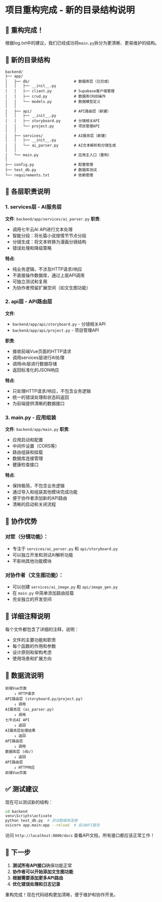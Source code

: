 # 项目重构完成 - 新的目录结构说明

## 🎉 重构完成！

根据log.txt中的建议，我们已经成功将`main.py`拆分为更清晰、更易维护的结构。

## 📁 新的目录结构

```
backend/
├── app/
│   ├── db/                    # 数据库层（已完成）
│   │   ├── __init__.py
│   │   ├── client.py          # Supabase客户端管理
│   │   ├── crud.py            # 数据库CRUD操作
│   │   └── models.py          # 数据模型定义
│   │
│   ├── api/                   # API路由层（新建）
│   │   ├── __init__.py
│   │   ├── storyboard.py      # 分镜相关API
│   │   └── project.py         # 项目管理API
│   │
│   ├── services/              # AI服务层（新建）
│   │   ├── __init__.py
│   │   └── ai_parser.py       # AI文本解析和分镜生成
│   │
│   └── main.py                # 应用主入口（重构）
│
├── config.py                  # 配置管理
├── test_db.py                 # 数据库测试
└── requirements.txt           # 依赖管理
```

## 🔧 各层职责说明

### 1. **services层** - AI服务层
**文件**: `backend/app/services/ai_parser.py`
**职责**:
- 调用七牛云AI API进行文本处理
- 智能分段：将长篇小说按情节节点分段
- 分镜生成：将文本转换为漫画分镜结构
- 错误处理和降级策略

**特点**:
- 纯业务逻辑，不涉及HTTP请求/响应
- 不直接操作数据库，通过上层API调用
- 可独立测试和复用
- 为协作者预留扩展空间（如文生图功能）

### 2. **api层** - API路由层
**文件**: 
- `backend/app/api/storyboard.py` - 分镜相关API
- `backend/app/api/project.py` - 项目管理API

**职责**:
- 接收前端Vue页面的HTTP请求
- 调用services层进行AI处理
- 调用db层进行数据存储
- 返回标准化的JSON响应

**特点**:
- 只处理HTTP请求/响应，不包含业务逻辑
- 统一的错误处理和状态码返回
- 为前端提供清晰的数据接口

### 3. **main.py** - 应用组装
**文件**: `backend/app/main.py`
**职责**:
- 应用启动和配置
- 中间件设置（CORS等）
- 路由组装和挂载
- 数据库连接管理
- 健康检查接口

**特点**:
- 保持极简，不包含业务逻辑
- 通过导入和组装其他模块完成功能
- 便于协作者添加新的API路由
- 清晰的启动和关闭流程

## 🚀 协作优势

### 对您（分镜功能）：
- 专注于 `services/ai_parser.py` 和 `api/storyboard.py`
- 可以独立开发和测试AI解析功能
- 不影响其他功能模块

### 对协作者（文生图功能）：
- 可以创建 `services/ai_image.py` 和 `api/image_gen.py`
- 在 `main.py` 中简单添加路由挂载
- 完全独立的开发空间

## 📝 详细注释说明

每个文件都包含了详细的注释，说明：
- 文件的主要功能和职责
- 每个函数的作用和参数
- 设计原则和架构考虑
- 使用场景和扩展方向

## 🔄 数据流说明

```
前端Vue页面 
    ↓ HTTP请求
API路由层 (storyboard.py/project.py)
    ↓ 调用
AI服务层 (ai_parser.py)
    ↓ 调用
七牛云AI API
    ↓ 返回
AI服务层处理结果
    ↓ 返回
API路由层
    ↓ 调用
数据库层 (db/)
    ↓ 返回
API路由层
    ↓ HTTP响应
前端Vue页面
```

## ✅ 测试建议

现在可以测试新的结构：

```bash
cd backend
venv\Scripts\activate
python test_db.py  # 测试数据库连接
uvicorn app.main:app --reload  # 启动API服务
```

访问 `http://localhost:8000/docs` 查看API文档，所有接口都应该正常工作！

## 🎯 下一步

1. **测试所有API接口**确保功能正常
2. **协作者可以开始添加文生图功能**
3. **根据需要添加更多API路由**
4. **优化错误处理和日志记录**

重构完成！现在代码结构更加清晰，便于维护和协作开发。
